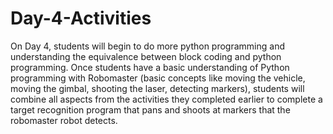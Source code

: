 # Day-4-Activities

On Day 4, students will begin to do more python programming and understanding the equivalence between block coding and python programming. Once students have a basic understanding of Python programming with Robomaster (basic concepts like moving the vehicle, moving the gimbal, shooting the laser, detecting markers), students will combine all aspects from the activities they completed earlier to complete a target recognition program that pans and shoots at markers that the robomaster robot detects.
